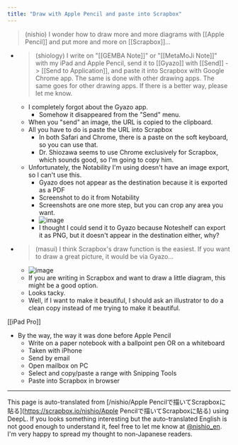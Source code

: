 ```yaml
---
title: "Draw with Apple Pencil and paste into Scrapbox"
---
```



> (nishio) I wonder how to draw more and more diagrams with [[Apple Pencil]] and put more and more on [[Scrapbox]]...
- > (shiology) I write on "[[GEMBA Note]]" or "[[MetaMoJi Note]]" with my iPad and Apple Pencil, send it to [[Gyazo]] with [[Send]] -> [[Send to Application]], and paste it into Scrapbox with Google Chrome app. The same is done with other drawing apps. The same goes for other drawing apps. If there is a better way, please let me know.
    - I completely forgot about the Gyazo app.
        - Somehow it disappeared from the "Send" menu.
    - When you "send" an image, the URL is copied to the clipboard.
    - All you have to do is paste the URL into Scrapbox
        - In both Safari and Chrome, there is a paste on the soft keyboard, so you can use that.
        - Dr. Shiozawa seems to use Chrome exclusively for Scrapbox, which sounds good, so I'm going to copy him.
    - Unfortunately, the Notability I'm using doesn't have an image export, so I can't use this.
        - Gyazo does not appear as the destination because it is exported as a PDF
        - Screenshot to do it from Notability
        - Screenshots are one more step, but you can crop any area you want.
        - ![image](https://gyazo.com/4684ce5895dd73e6ab47463c1c8a1ad0/thumb/1000)
        - I thought I could send it to Gyazo because Noteshelf can export it as PNG, but it doesn't appear in the destination either, why?


- > (masui) I think Scrapbox's draw function is the easiest. If you want to draw a great picture, it would be via Gyazo...
    - ![image](https://gyazo.com/d056997ef80893378c2230a940ce06ef/thumb/1000)
    - If you are writing in Scrapbox and want to draw a little diagram, this might be a good option.
    - Looks tacky.
    - Well, if I want to make it beautiful, I should ask an illustrator to do a clean copy instead of me trying to make it beautiful.

[[iPad Pro]]

- By the way, the way it was done before Apple Pencil
    - Write on a paper notebook with a ballpoint pen OR on a whiteboard
    - Taken with iPhone
    - Send by email
    - Open mailbox on PC
    - Select and copy/paste a range with Snipping Tools
    - Paste into Scrapbox in browser

---
This page is auto-translated from [/nishio/Apple Pencilで描いてScrapboxに貼る](https://scrapbox.io/nishio/Apple Pencilで描いてScrapboxに貼る) using DeepL. If you looks something interesting but the auto-translated English is not good enough to understand it, feel free to let me know at [@nishio_en](https://twitter.com/nishio_en). I'm very happy to spread my thought to non-Japanese readers.